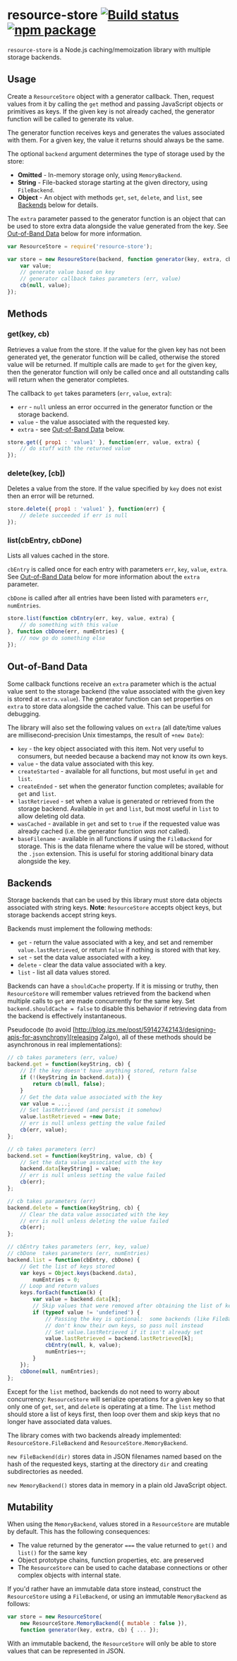 # resource-store [![Build status](https://img.shields.io/travis/nylen/resource-store.svg?style=flat)](https://travis-ci.org/nylen/resource-store) [![npm package](http://img.shields.io/npm/v/resource-store.svg?style=flat)](https://www.npmjs.org/package/resource-store)

`resource-store` is a Node.js caching/memoization library with multiple storage
backends.

## Usage

Create a `ResourceStore` object with a generator callback.  Then, request
values from it by calling the `get` method and passing JavaScript objects or
primitives as keys.  If the given key is not already cached, the generator
function will be called to generate its value.

The generator function receives keys and generates the values associated with
them.  For a given key, the value it returns should always be the same.

The optional `backend` argument determines the type of storage used by the store:

- **Omitted** - In-memory storage only, using `MemoryBackend`.
- **String** - File-backed storage starting at the given directory, using
  `FileBackend`.
- **Object** - An object with methods `get`, `set`, `delete`, and `list`, see
  [Backends](#backends) below for details.

The `extra` parameter passed to the generator function is an object that can be
used to store extra data alongside the value generated from the key.  See
[Out-of-Band Data](#out-of-band-data) below for more information.

```js
var ResourceStore = require('resource-store');

var store = new ResoureStore(backend, function generator(key, extra, cb) {
    var value;
    // generate value based on key
    // generator callback takes parameters (err, value)
    cb(null, value);
});
```

## Methods

### get(key, cb)

Retrieves a value from the store.  If the value for the given key has not been
generated yet, the generator function will be called, otherwise the stored
value will be returned.  If multiple calls are made to `get` for the given key,
then the generator function will only be called once and all outstanding calls
will return when the generator completes.

The callback to `get` takes parameters (`err`, `value`, `extra`):

- `err` - `null` unless an error occurred in the generator function or the
  storage backend.
- `value` - the value associated with the requested key.
- `extra` - see [Out-of-Band Data](#out-of-band-data) below.

```js
store.get({ prop1 : 'value1' }, function(err, value, extra) {
    // do stuff with the returned value
});
```

### delete(key, [cb])

Deletes a value from the store.  If the value specified by `key` does not exist
then an error will be returned.

```js
store.delete({ prop1 : 'value1' }, function(err) {
    // delete succeeded if err is null
});
```

### list(cbEntry, cbDone)

Lists all values cached in the store.

`cbEntry` is called once for each entry with parameters `err`, `key`, `value`,
`extra`.  See [Out-of-Band Data](#out-of-band-data) below for more information
about the `extra` parameter.

`cbDone` is called after all entries have been listed with parameters `err`,
`numEntries`.

```js
store.list(function cbEntry(err, key, value, extra) {
    // do something with this value
}, function cbDone(err, numEntries) {
    // now go do something else
});
```

## Out-of-Band Data

Some callback functions receive an `extra` parameter which is the actual value
sent to the storage backend (the value associated with the given key is stored
at `extra.value`).  The generator function can set properties on `extra` to
store data alongside the cached value.  This can be useful for debugging.

The library will also set the following values on `extra` (all date/time values
are millisecond-precision Unix timestamps, the result of `+new Date`):

- `key` - the key object associated with this item.  Not very useful to
  consumers, but needed because a backend may not know its own keys.
- `value` - the data value associated with this key.
- `createStarted` - available for all functions, but most useful in `get` and
  `list`.
- `createEnded` - set when the generator function completes; available for
  `get` and `list`.
- `lastRetrieved` - set when a value is generated or retrieved from the storage
  backend.  Available in `get` and `list`, but most useful in `list` to allow
  deleting old data.
- `wasCached` - available in `get` and set to `true` if the requested value was
  already cached (i.e. the generator function *was not* called).
- `baseFilename` - available in all functions if using the `FileBackend` for
  storage.  This is the data filename where the value will be stored, without
  the `.json` extension.  This is useful for storing additional binary data
  alongside the key.

## Backends

Storage backends that can be used by this library must store data objects
associated with string keys.  **Note**: `ResourceStore` accepts object keys,
but storage backends accept string keys.

Backends must implement the following methods:

- `get` - return the value associated with a key, and set and remember
  `value.lastRetrieved`, or return `false` if nothing is stored with that key.
- `set` - set the data value associated with a key.
- `delete` - clear the data value associated with a key.
- `list` - list all data values stored.

Backends can have a `shouldCache` property.  If it is missing or truthy, then
`ResourceStore` will remember values retrieved from the backend when multiple
calls to `get` are made concurrently for the same key.  Set
`backend.shouldCache = false` to disable this behavior if retrieving data from
the backend is effectively instantaneous.

Pseudocode (to avoid
[http://blog.izs.me/post/59142742143/designing-apis-for-asynchrony](releasing Zalgo),
all of these methods should be asynchronous in real implementations):

```js
// cb takes parameters (err, value)
backend.get = function(keyString, cb) {
    // If the key doesn't have anything stored, return false
    if (!(keyString in backend.data)) {
        return cb(null, false);
    }
    // Get the data value associated with the key
    var value = ...;
    // Set lastRetrieved (and persist it somehow)
    value.lastRetrieved = +new Date;
    // err is null unless getting the value failed
    cb(err, value);
};

// cb takes parameters (err)
backend.set = function(keyString, value, cb) {
    // Set the data value associated with the key
    backend.data[keyString] = value;
    // err is null unless setting the value failed
    cb(err);
};

// cb takes parameters (err)
backend.delete = function(keyString, cb) {
    // Clear the data value associated with the key
    // err is null unless deleting the value failed
    cb(err);
};

// cbEntry takes parameters (err, key, value)
// cbDone  takes parameters (err, numEntries)
backend.list = function(cbEntry, cbDone) {
    // Get the list of keys stored
    var keys = Object.keys(backend.data),
        numEntries = 0;
    // Loop and return values
    keys.forEach(function(k) {
        var value = backend.data[k];
        // Skip values that were removed after obtaining the list of keys
        if (typeof value != 'undefined') {
            // Passing the key is optional:  some backends (like FileBackend)
            // don't know their own keys, so pass null instead
            // Set value.lastRetrieved if it isn't already set
            value.lastRetrieved = backend.lastRetrieved[k];
            cbEntry(null, k, value);
            numEntries++;
        }
    });
    cbDone(null, numEntries);
};
```

Except for the `list` method, backends do not need to worry about concurrency:
`ResourceStore` will serialize operations for a given key so that only one of
`get`, `set`, and `delete` is operating at a time.  The `list` method should
store a list of keys first, then loop over them and skip keys that no longer
have associated data values.

The library comes with two backends already implemented:
`ResourceStore.FileBackend` and `ResourceStore.MemoryBackend`.

`new FileBackend(dir)` stores data in JSON filenames named based on the hash of
the requested keys, starting at the directory `dir` and creating subdirectories
as needed.

`new MemoryBackend()` stores data in memory in a plain old JavaScript object.

## Mutability

When using the `MemoryBackend`, values stored in a `ResourceStore` are mutable
by default.  This has the following consequences:

- The value returned by the generator `===` the value returned to `get()` and
  `list()` for the same key
- Object prototype chains, function properties, etc. are preserved
- The `ResourceStore` can be used to cache database connections or other
  complex objects with internal state.

If you'd rather have an immutable data store instead, construct the
`ResourceStore` using a `FileBackend`, or using an immutable `MemoryBackend` as
follows:

```js
var store = new ResourceStore(
    new ResourceStore.MemoryBackend({ mutable : false }),
    function generator(key, extra, cb) { ... });
```

With an immutable backend, the `ResourceStore` will only be able to store
values that can be represented in JSON.
